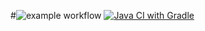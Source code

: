 #![example workflow](https://github.com/OforiDarren/Candy_Crush_repo/actions/workflows/gradle.yml/badge.svg)
[![Java CI with Gradle](https://github.com/OforiDarren/Candy_Crush_repo/actions/workflows/gradle.yml/badge.svg?branch=main)](https://github.com/OforiDarren/Candy_Crush_repo/actions/workflows/gradle.yml)
